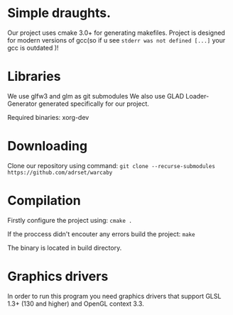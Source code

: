 # Simple draughts.

Our project uses cmake 3.0+ for generating makefiles. Project is designed for modern versions of gcc(so if u see `stderr was not defined [...]` your gcc is outdated )!

# Libraries
We use glfw3 and glm as git submodules
We also use GLAD Loader-Generator generated specifically for our project.

Required binaries:
xorg-dev

# Downloading
Clone our repository using command:
	 `git clone --recurse-submodules https://github.com/adrset/warcaby`

# Compilation
Firstly configure the project using:
	`cmake .`

If the proccess didn't encouter any errors build the project:
	`make`

The binary is located in build directory.
	
# Graphics drivers
In order to run this program you need graphics drivers that support GLSL 1.3+ (130 and higher) and OpenGL context 3.3.
